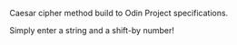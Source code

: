 Caesar cipher method build to Odin Project specifications. 

Simply enter a string and a shift-by number!